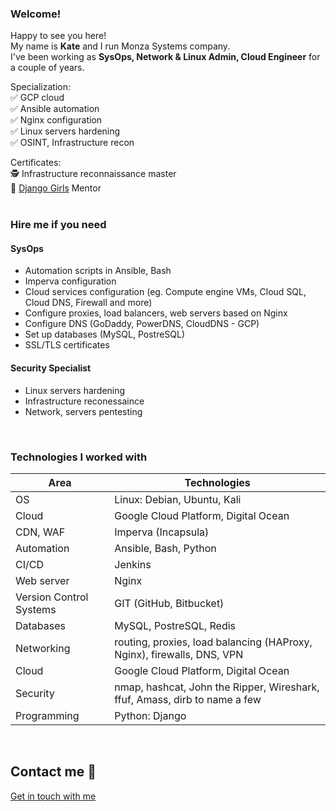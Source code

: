 ### Welcome! 

Happy to see you here!\
My name is **Kate** and I run Monza Systems company.\
I've been working as **SysOps, Network & Linux Admin, Cloud Engineer** for a couple of years.
<br/>

Specialization:\
:white_check_mark: GCP cloud<br/>
:white_check_mark: Ansible automation<br/>
:white_check_mark: Nginx configuration<br/>
:white_check_mark: Linux servers hardening<br/>
:white_check_mark: OSINT, Infrastructure recon<br/> 


Certificates:\
:detective:  Infrastructure reconnaissance master<br/>
:unicorn:  [Django Girls](https://djangogirls.org/) Mentor
<br/>
<br/>
### Hire me if you need

#### SysOps
* Automation scripts in Ansible, Bash
* Imperva configuration
* Cloud services configuration (eg. Compute engine VMs, Cloud SQL, Cloud DNS, Firewall and more)
* Configure proxies, load balancers, web servers based on Nginx
* Configure DNS (GoDaddy, PowerDNS, CloudDNS - GCP)
* Set up databases (MySQL, PostreSQL)
* SSL/TLS certificates


#### Security Specialist
* Linux servers hardening
* Infrastructure reconessaince
* Network, servers pentesting
<br/>
  
### Technologies I worked with

Area | Technologies
------------ | -------------
OS | Linux: Debian, Ubuntu, Kali
Cloud | Google Cloud Platform, Digital Ocean
CDN, WAF | Imperva (Incapsula)
Automation | Ansible, Bash, Python
CI/CD | Jenkins
Web server | Nginx
Version Control Systems | GIT (GitHub, Bitbucket)
Databases | MySQL, PostreSQL, Redis
Networking | routing, proxies, load balancing (HAProxy, Nginx), firewalls, DNS, VPN
Cloud | Google Cloud Platform, Digital Ocean
Security | nmap, hashcat, John the Ripper, Wireshark, ffuf, Amass, dirb to name a few
Programming | Python: Django
<br/>

## Contact me :email:

[Get in touch with me](https://www.facebook.com/monzasystems)
<br/>
